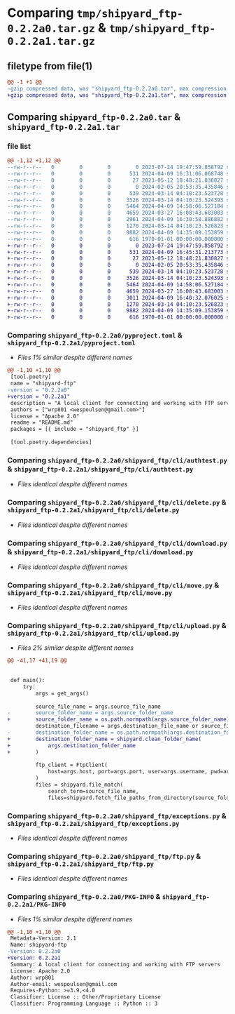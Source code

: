 # Comparing `tmp/shipyard_ftp-0.2.2a0.tar.gz` & `tmp/shipyard_ftp-0.2.2a1.tar.gz`

## filetype from file(1)

```diff
@@ -1 +1 @@
-gzip compressed data, was "shipyard_ftp-0.2.2a0.tar", max compression
+gzip compressed data, was "shipyard_ftp-0.2.2a1.tar", max compression
```

## Comparing `shipyard_ftp-0.2.2a0.tar` & `shipyard_ftp-0.2.2a1.tar`

### file list

```diff
@@ -1,12 +1,12 @@
--rw-r--r--   0        0        0        0 2023-07-24 19:47:59.858792 shipyard_ftp-0.2.2a0/README.md
--rw-r--r--   0        0        0      531 2024-04-09 16:31:06.068748 shipyard_ftp-0.2.2a0/pyproject.toml
--rw-r--r--   0        0        0       27 2023-05-12 18:48:21.830827 shipyard_ftp-0.2.2a0/shipyard_ftp/__init__.py
--rw-r--r--   0        0        0        0 2024-02-05 20:53:35.435846 shipyard_ftp-0.2.2a0/shipyard_ftp/cli/__init__.py
--rw-r--r--   0        0        0      539 2024-03-14 04:10:23.523728 shipyard_ftp-0.2.2a0/shipyard_ftp/cli/authtest.py
--rw-r--r--   0        0        0     3526 2024-03-14 04:10:23.524393 shipyard_ftp-0.2.2a0/shipyard_ftp/cli/delete.py
--rw-r--r--   0        0        0     5464 2024-04-09 14:58:06.527184 shipyard_ftp-0.2.2a0/shipyard_ftp/cli/download.py
--rw-r--r--   0        0        0     4659 2024-03-27 16:08:43.683003 shipyard_ftp-0.2.2a0/shipyard_ftp/cli/move.py
--rw-r--r--   0        0        0     2961 2024-04-09 16:30:58.886882 shipyard_ftp-0.2.2a0/shipyard_ftp/cli/upload.py
--rw-r--r--   0        0        0     1270 2024-03-14 04:10:23.526823 shipyard_ftp-0.2.2a0/shipyard_ftp/exceptions.py
--rw-r--r--   0        0        0     9882 2024-04-09 14:35:09.153859 shipyard_ftp-0.2.2a0/shipyard_ftp/ftp.py
--rw-r--r--   0        0        0      616 1970-01-01 00:00:00.000000 shipyard_ftp-0.2.2a0/PKG-INFO
+-rw-r--r--   0        0        0        0 2023-07-24 19:47:59.858792 shipyard_ftp-0.2.2a1/README.md
+-rw-r--r--   0        0        0      531 2024-04-09 16:45:31.213773 shipyard_ftp-0.2.2a1/pyproject.toml
+-rw-r--r--   0        0        0       27 2023-05-12 18:48:21.830827 shipyard_ftp-0.2.2a1/shipyard_ftp/__init__.py
+-rw-r--r--   0        0        0        0 2024-02-05 20:53:35.435846 shipyard_ftp-0.2.2a1/shipyard_ftp/cli/__init__.py
+-rw-r--r--   0        0        0      539 2024-03-14 04:10:23.523728 shipyard_ftp-0.2.2a1/shipyard_ftp/cli/authtest.py
+-rw-r--r--   0        0        0     3526 2024-03-14 04:10:23.524393 shipyard_ftp-0.2.2a1/shipyard_ftp/cli/delete.py
+-rw-r--r--   0        0        0     5464 2024-04-09 14:58:06.527184 shipyard_ftp-0.2.2a1/shipyard_ftp/cli/download.py
+-rw-r--r--   0        0        0     4659 2024-03-27 16:08:43.683003 shipyard_ftp-0.2.2a1/shipyard_ftp/cli/move.py
+-rw-r--r--   0        0        0     3011 2024-04-09 16:40:32.076025 shipyard_ftp-0.2.2a1/shipyard_ftp/cli/upload.py
+-rw-r--r--   0        0        0     1270 2024-03-14 04:10:23.526823 shipyard_ftp-0.2.2a1/shipyard_ftp/exceptions.py
+-rw-r--r--   0        0        0     9882 2024-04-09 14:35:09.153859 shipyard_ftp-0.2.2a1/shipyard_ftp/ftp.py
+-rw-r--r--   0        0        0      616 1970-01-01 00:00:00.000000 shipyard_ftp-0.2.2a1/PKG-INFO
```

### Comparing `shipyard_ftp-0.2.2a0/pyproject.toml` & `shipyard_ftp-0.2.2a1/pyproject.toml`

 * *Files 1% similar despite different names*

```diff
@@ -1,10 +1,10 @@
 [tool.poetry]
 name = "shipyard-ftp"
-version = "0.2.2a0"
+version = "0.2.2a1"
 description = "A local client for connecting and working with FTP servers"
 authors = ["wrp801 <wespoulsen@gmail.com>"]
 license = "Apache 2.0"
 readme = "README.md"
 packages = [{ include = "shipyard_ftp" }]
 
 [tool.poetry.dependencies]
```

### Comparing `shipyard_ftp-0.2.2a0/shipyard_ftp/cli/authtest.py` & `shipyard_ftp-0.2.2a1/shipyard_ftp/cli/authtest.py`

 * *Files identical despite different names*

### Comparing `shipyard_ftp-0.2.2a0/shipyard_ftp/cli/delete.py` & `shipyard_ftp-0.2.2a1/shipyard_ftp/cli/delete.py`

 * *Files identical despite different names*

### Comparing `shipyard_ftp-0.2.2a0/shipyard_ftp/cli/download.py` & `shipyard_ftp-0.2.2a1/shipyard_ftp/cli/download.py`

 * *Files identical despite different names*

### Comparing `shipyard_ftp-0.2.2a0/shipyard_ftp/cli/move.py` & `shipyard_ftp-0.2.2a1/shipyard_ftp/cli/move.py`

 * *Files identical despite different names*

### Comparing `shipyard_ftp-0.2.2a0/shipyard_ftp/cli/upload.py` & `shipyard_ftp-0.2.2a1/shipyard_ftp/cli/upload.py`

 * *Files 2% similar despite different names*

```diff
@@ -41,17 +41,19 @@
 
 
 def main():
     try:
         args = get_args()
 
         source_file_name = args.source_file_name
-        source_folder_name = args.source_folder_name
+        source_folder_name = os.path.normpath(args.source_folder_name)
         destination_filename = args.destination_file_name or source_file_name
-        destination_folder_name = os.path.normpath(args.destination_folder_name)
+        destination_folder_name = shipyard.clean_folder_name(
+            args.destination_folder_name
+        )
 
         ftp_client = FtpClient(
             host=args.host, port=args.port, user=args.username, pwd=args.password
         )
         files = shipyard.file_match(
             search_term=source_file_name,
             files=shipyard.fetch_file_paths_from_directory(source_folder_name),
```

### Comparing `shipyard_ftp-0.2.2a0/shipyard_ftp/exceptions.py` & `shipyard_ftp-0.2.2a1/shipyard_ftp/exceptions.py`

 * *Files identical despite different names*

### Comparing `shipyard_ftp-0.2.2a0/shipyard_ftp/ftp.py` & `shipyard_ftp-0.2.2a1/shipyard_ftp/ftp.py`

 * *Files identical despite different names*

### Comparing `shipyard_ftp-0.2.2a0/PKG-INFO` & `shipyard_ftp-0.2.2a1/PKG-INFO`

 * *Files 1% similar despite different names*

```diff
@@ -1,10 +1,10 @@
 Metadata-Version: 2.1
 Name: shipyard-ftp
-Version: 0.2.2a0
+Version: 0.2.2a1
 Summary: A local client for connecting and working with FTP servers
 License: Apache 2.0
 Author: wrp801
 Author-email: wespoulsen@gmail.com
 Requires-Python: >=3.9,<4.0
 Classifier: License :: Other/Proprietary License
 Classifier: Programming Language :: Python :: 3
```

